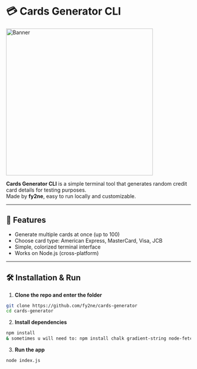 # 💳 Cards Generator CLI

<img src="https://cdn.discordapp.com/attachments/1196092200338071695/1431378502300598402/image.png?ex=68fd329c&is=68fbe11c&hm=f46ebd9c98e62b89f785dd8002695d494572778cddcd7bbb8ab9671e59dad1bb&" alt="Banner" width="400">

**Cards Generator CLI** is a simple terminal tool that generates random credit card details for testing purposes.  
Made by **fy2ne**, easy to run locally and customizable.  

---

## 🚀 Features
- Generate multiple cards at once (up to 100)  
- Choose card type: American Express, MasterCard, Visa, JCB  
- Simple, colorized terminal interface  
- Works on Node.js (cross-platform)  

---

## 🛠️ Installation & Run

1. **Clone the repo and enter the folder**

```bash
git clone https://github.com/fy2ne/cards-generator
cd cards-generator
```

2. **Install dependencies**

```bash
npm install
& sometimes u will need to: npm install chalk gradient-string node-fetch
```

3. **Run the app**

```bash
node index.js
```
